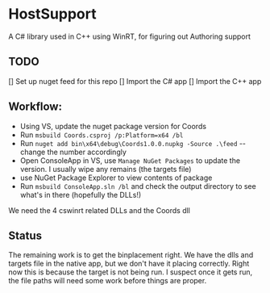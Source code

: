 # HostSupport
A C# library used in C++ using WinRT, for figuring out Authoring support

## TODO

[] Set up nuget feed for this repo
[] Import the C# app
[] Import the C++ app

## Workflow:
 * Using VS, update the nuget package version for Coords
 * Run ```msbuild Coords.csproj /p:Platform=x64 /bl```
 * Run ```nuget add bin\x64\debug\Coords1.0.0.nupkg -Source .\feed``` -- change the number accordingly
 * Open ConsoleApp in VS, use `Manage NuGet Packages` to update the version. I usually wipe any remains (the targets file) 
 * use NuGet Package Explorer to view contents of package
 * Run ```msbuild ConsoleApp.sln /bl``` and check the output directory to see what's in there (hopefully the DLLs!) 

 We need the 4 cswinrt related DLLs and the Coords dll
## Status

 The remaining work is to get the binplacement right. We have the dlls 
 and targets file in the native app, but we don't have it placing correctly. 
 Right now this is because the target is not being run. I suspect once 
 it gets run, the file paths will need some work before things are proper.




